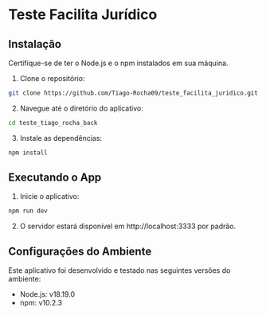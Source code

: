 # Teste Facilita Jurídico

## Instalação

Certifique-se de ter o Node.js e o npm instalados em sua máquina.

1. Clone o repositório:

```bash
git clone https://github.com/Tiago-Rocha09/teste_facilita_juridico.git teste_tiago_rocha_back
```

2. Navegue até o diretório do aplicativo:

```bash
cd teste_tiago_rocha_back
```

3. Instale as dependências:

```bash
npm install
```

## Executando o App

1. Inicie o aplicativo:

```bash
npm run dev
```

2. O servidor estará disponível em http://localhost:3333 por padrão.

## Configurações do Ambiente

Este aplicativo foi desenvolvido e testado nas seguintes versões do ambiente:

- Node.js: v18.19.0
- npm: v10.2.3
